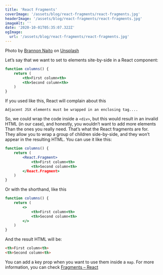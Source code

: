 ```yaml
---
title: 'React Fragments'
coverImage: '/assets/blog/react-fragments/react-fragments.jpg'
headerImage: '/assets/blog/react-fragments/react-fragments.jpg'
imageAlt: ''
date: '2020-10-01T05:35:07.322Z'
ogImage:
  url: '/assets/blog/react-fragments/react-fragments.jpg'
---
```

<span>Photo by <a href="https://unsplash.com/@brannon_naito?utm_source=unsplash&amp;utm_medium=referral&amp;utm_content=creditCopyText">Brannon Naito</a> on <a href="https://unsplash.com/s/photos/fragments?utm_source=unsplash&amp;utm_medium=referral&amp;utm_content=creditCopyText">Unsplash</a></span>

Let’s say that we want to set to elements site-by-side in a React component:

```jsx
function columns() {
	return (
		<th>First column<th>
		<th>Second column<th>
	)
}
```

If you used like this, React will complain about this

```text
Adjacent JSX elements must be wrapped in an enclosing tag....
```

So, we could wrap the code inside a `<div>`, but this would result in an invalid HTML (in our case), and honestly, you wouldn’t want to add more elements Than the ones you really need. That’s what the React fragments are for. They allow you to wrap a group of children side-by-side, and they won’t appear in the resulting HTML. You can use it like this:

```jsx
function columns() {
	return (
		<React.Fragment>
			<th>First column<th>
			<th>Second column<th>
		</React.Fragment>
	)
}
```

Or with the shorthand, like this

```jsx
function columns() {
	return (
		<>
			<th>First column<th>
			<th>Second column<th>
		</>
	)
}
```

And the result HTML will be:

```html
<th>First column<th>
<th>Second column<th>
```

You can add a key prop when you want to use them inside a `map`. For more information, you can check [Fragments – React](https://reactjs.org/docs/fragments.html)
